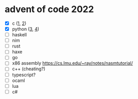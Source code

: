 # advent of code 2022

- [x] c ([1](src/days/day_1.c), [2](src/days/day_2.c))
- [x] python ([3](src/days/day_3/day_3.py), [4](src/days/day_4/day_4.py))
- [ ] haskell
- [ ] nim
- [ ] rust
- [ ] haxe
- [ ] go
- [ ] x86 assembly https://cs.lmu.edu/~ray/notes/nasmtutorial/
- [ ] c++ (cheating?)
- [ ] typescript?
- [ ] ocaml
- [ ] lua
- [ ] c#

